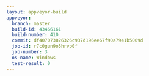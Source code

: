 ```yaml
---
layout: appveyor-build
appveyor:
  branch: master
  build-id: 43466161
  build-number: 410
  commit: df407073826326c937d196ee67f90a7941b5009d
  job-id: r7c0gun9o5hrvp0f
  job-number: 3
  os-name: Windows
  test-result: 0
---
```

